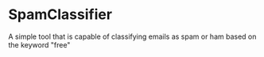 # SpamClassifier
A simple tool that is capable of classifying emails as spam or ham based on the keyword "free"
